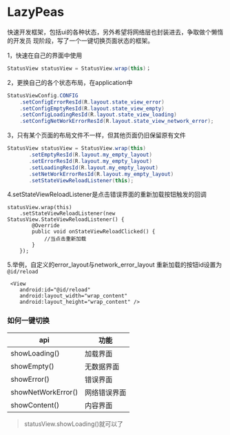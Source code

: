 # LazyPeas
快速开发框架，包括ui的各种状态，另外希望将网络层也封装进去，争取做个懒惰的开发员
现阶段，写了一个一键切换页面状态的框架。

1，快速在自己的界面中使用
``` java
StatusView statusView = StatusView.wrap(this)；
```
2，更换自己的各个状态布局，在application中
``` java
StatusViewConfig.CONFIG
	.setConfigErrorResId(R.layout.state_view_error)
	.setConfigEmptyResId(R.layout.state_view_empty)
	.setConfigLoadingResId(R.layout.state_view_loading)
	.setConfigNetWorkErrorResId(R.layout.state_view_network_error);
```

3，只有某个页面的布局文件不一样，但其他页面仍旧保留原有文件
``` java
StatusView statusView = StatusView.wrap(this)
       .setEmptyResId(R.layout.my_empty_layout)
       .setErrorResId(R.layout.my_empty_layout)
       .setLoadingResId(R.layout.my_empty_layout)
       .setNetWorkErrorResId(R.layout.my_empty_layout)
       .setStateViewReloadListener(this);
```
 4.setStateViewReloadListener是点击错误界面的重新加载按钮触发的回调


```
statusView.wrap(this)
	.setStateViewReloadListener(new StatusView.StateViewReloadListener() {
		@Override
		public void onStateViewReloadClicked() {
			//当点击重新加载
		}
	});
```

5.举例，自定义的error_layout与network_error_layout 重新加载的按钮id设置为`@id/reload`

```
 <View
    android:id="@id/reload"
    android:layout_width="wrap_content"
    android:layout_height="wrap_content" />
```

### 如何一键切换
|api|功能|
|---|---|
|showLoading()| 加载界面
|showEmpty() | 无数据界面
|showError() | 错误界面
|showNetWorkError() | 网络错误界面
|showContent() | 内容界面 
>statusView.showLoading()就可以了
